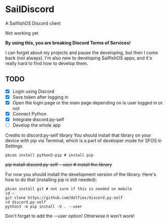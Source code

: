# SailDiscord

A SailfishOS Discord client

Not working yet

**By using this, you are breaking Discord Terms of Services!**

I can forget about my projects and pause the developing, but then I come back (not always). I'm also new to developing SailfishOS apps, and it's really hard to find how to develop them.

## TODO

- [X] Login using Discord
- [X] Save token after logging in
- [X] Open the login page or the main page depending on is user logged in or not
- [X] Connect Python
- [X] Integrate discord.py-self
- [ ] Develop the whole app

Credits to discord.py-self library
You should install that library on your device with pip via Terminal, which is a part of developer mode for SFOS in Settings

	pkcon install python3-pip # install pip
~~pip install discord.py-self --user # install the library~~

For now you should install the development version of the library. Here's how to do that (installing pip is still needed):

	pkcon install git # not sure if this is needed on mobile
	cd ~
	git clone https://github.com/dolfies/discord.py-self
	cd discord.py-self
	python3 -m pip install -U . --user

Don't forget to add the --user option! Otherwise it won't work!
